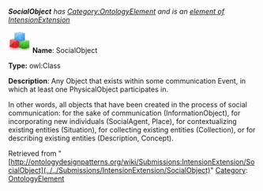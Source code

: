 ___SocialObject__ has [Category:OntologyElement](../../Category/OntologyElement "Category:OntologyElement") and is an [element of](../../Property/ElementOf "Property:ElementOf") [IntensionExtension](../../Submissions/IntensionExtension "Submissions:IntensionExtension")_


  




[![Class](../../images/thumb/2/27/Class.gif/45px-Class.gif)](../../Image/Class.gif "Class")
__Name__: SocialObject 


__Type:__ owl:Class 


__Description__: Any Object that exists within some communication Event, in which at least one PhysicalObject participates in. 


In other words, all objects that have been created in the process of social communication: for the sake of communication (InformationObject), for incorporating new individuals (SocialAgent, Place), for contextualizing existing entities (Situation), for collecting existing entities (Collection), or for describing existing entities (Description, Concept). 





Retrieved from "[http://ontologydesignpatterns.org/wiki/Submissions:IntensionExtension/SocialObject](../../Submissions/IntensionExtension/SocialObject)"
 [Category](http://ontologydesignpatterns.org/wiki/Special:Categories "Special:Categories"): [OntologyElement](../../Category/OntologyElement "Category:OntologyElement")